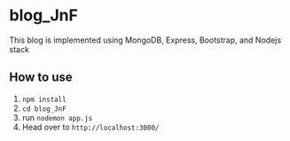# blog_JnF
This blog is implemented using MongoDB, Express, Bootstrap, and Nodejs stack


## How to use
  1. `npm install` 
  2. `cd blog_JnF`
  3. run `nodemon app.js`
  4. Head over to `http://localhost:3000/`
